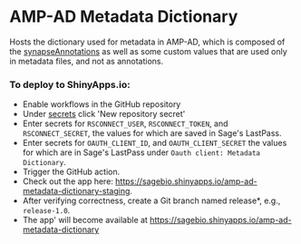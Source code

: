 # AMP-AD Metadata Dictionary

Hosts the dictionary used for metadata in AMP-AD, which is composed of the
[synapseAnnotations](https://github.com/Sage-Bionetworks/synapseAnnotations/) as
well as some custom values that are used only in metadata files, and not as
annotations.

### To deploy to ShinyApps.io:

- Enable workflows in the GitHub repository
- Under [secrets](https://github.com/Sage-Bionetworks/amp-ad-metadata-dictionary/settings/secrets/actions) click 'New repository secret'
- Enter secrets for `RSCONNECT_USER`, `RSCONNECT_TOKEN`, and `RSCONNECT_SECRET`, the values for which are saved in Sage's LastPass.
- Enter secrets for `OAUTH_CLIENT_ID`, and `OAUTH_CLIENT_SECRET` the values for which are in Sage's LastPass under `Oauth client: Metadata Dictionary`.
- Trigger the GitHub action.
- Check out the app here: https://sagebio.shinyapps.io/amp-ad-metadata-dictionary-staging.
- After verifying correctness, create a Git branch named release*, e.g., `release-1.0`.
- The app' will become available at https://sagebio.shinyapps.io/amp-ad-metadata-dictionary
